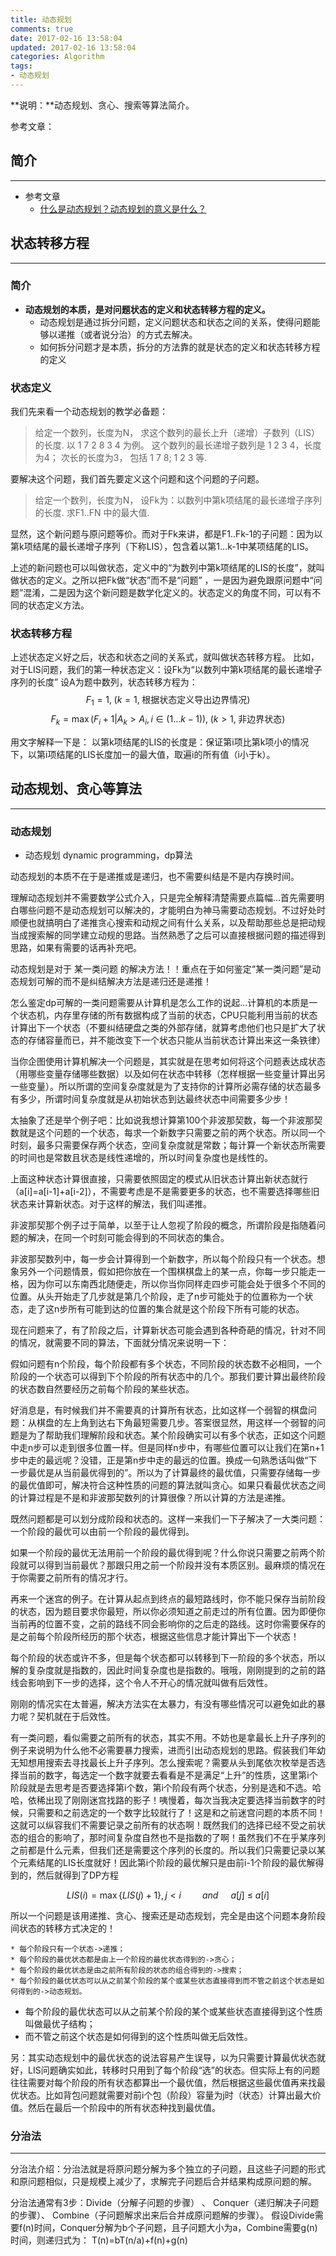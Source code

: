 ```yaml
---
title: 动态规划
comments: true
date: 2017-02-16 13:58:04
updated: 2017-02-16 13:58:04
categories: Algorithm
tags:
- 动态规划
---
```


**说明：**动态规划、贪心、搜索等算法简介。
<!-- more -->


参考文章：

## 简介
---
* 参考文章
	* [什么是动态规划？动态规划的意义是什么？](https://www.zhihu.com/question/23995189)
	
## 状态转移方程
---
### 简介

* **动态规划的本质，是对问题状态的定义和状态转移方程的定义。**
	* 动态规划是通过拆分问题，定义问题状态和状态之间的关系，使得问题能够以递推（或者说分治）的方式去解决。
	* 如何拆分问题才是本质，拆分的方法靠的就是状态的定义和状态转移方程的定义

### 状态定义

我们先来看一个动态规划的教学必备题：
> 给定一个数列，长度为N，
> 求这个数列的最长上升（递增）子数列（LIS）的长度.
> 以
> 1 7 2 8 3 4
> 为例。
> 这个数列的最长递增子数列是 1 2 3 4，长度为4；
> 次长的长度为3， 包括 1 7 8; 1 2 3 等.

要解决这个问题，我们首先要定义这个问题和这个问题的子问题。

> 给定一个数列，长度为N，
> 设Fk为：以数列中第k项结尾的最长递增子序列的长度.
> 求F1..FN 中的最大值.

显然，这个新问题与原问题等价。而对于Fk来讲，都是F1..Fk-1的子问题：因为以第k项结尾的最长递增子序列（下称LIS），包含着以第1...k-1中某项结尾的LIS。

上述的新问题也可以叫做状态，定义中的“为数列中第k项结尾的LIS的长度”，就叫做状态的定义。之所以把Fk做“状态”而不是“问题” ，一是因为避免跟原问题中“问题”混淆，二是因为这个新问题是数学化定义的。状态定义的角度不同，可以有不同的状态定义方法。

### 状态转移方程

上述状态定义好之后，状态和状态之间的关系式，就叫做状态转移方程。
比如，对于LIS问题，我们的第一种状态定义：设Fk为“以数列中第k项结尾的最长递增子序列的长度”
设A为题中数列，状态转移方程为：
$$F_1 = 1 ,\;(k=1,\;\mbox{根据状态定义导出边界情况)}$$
$$ F_k=\max(F_i +1 | A_k > A_i, i\in(1\ldots k-1)) ,\;(k>1,\;\mbox{非边界状态})  $$

用文字解释一下是：
以第k项结尾的LIS的长度是：保证第i项比第k项小的情况下，以第i项结尾的LIS长度加一的最大值，取遍i的所有值（i小于k）。

## 动态规划、贪心等算法
---
### 动态规划

* 动态规划 dynamic programming，dp算法

动态规划的本质不在于是递推或是递归，也不需要纠结是不是内存换时间。

理解动态规划并不需要数学公式介入，只是完全解释清楚需要点篇幅…首先需要明白哪些问题不是动态规划可以解决的，才能明白为神马需要动态规划。不过好处时顺便也就搞明白了递推贪心搜索和动规之间有什么关系，以及帮助那些总是把动规当成搜索解的同学建立动规的思路。当然熟悉了之后可以直接根据问题的描述得到思路，如果有需要的话再补充吧。

动态规划是对于 某一类问题 的解决方法！！重点在于如何鉴定“某一类问题”是动态规划可解的而不是纠结解决方法是递归还是递推！

怎么鉴定dp可解的一类问题需要从计算机是怎么工作的说起…计算机的本质是一个状态机，内存里存储的所有数据构成了当前的状态，CPU只能利用当前的状态计算出下一个状态（不要纠结硬盘之类的外部存储，就算考虑他们也只是扩大了状态的存储容量而已，并不能改变下一个状态只能从当前状态计算出来这一条铁律）

当你企图使用计算机解决一个问题是，其实就是在思考如何将这个问题表达成状态（用哪些变量存储哪些数据）以及如何在状态中转移（怎样根据一些变量计算出另一些变量）。所以所谓的空间复杂度就是为了支持你的计算所必需存储的状态最多有多少，所谓时间复杂度就是从初始状态到达最终状态中间需要多少步！

太抽象了还是举个例子吧：比如说我想计算第100个非波那契数，每一个非波那契数就是这个问题的一个状态，每求一个新数字只需要之前的两个状态。所以同一个时刻，最多只需要保存两个状态，空间复杂度就是常数；每计算一个新状态所需要的时间也是常数且状态是线性递增的，所以时间复杂度也是线性的。

上面这种状态计算很直接，只需要依照固定的模式从旧状态计算出新状态就行（a[i]=a[i-1]+a[i-2]），不需要考虑是不是需要更多的状态，也不需要选择哪些旧状态来计算新状态。对于这样的解法，我们叫递推。

非波那契那个例子过于简单，以至于让人忽视了阶段的概念，所谓阶段是指随着问题的解决，在同一个时刻可能会得到的不同状态的集合。

非波那契数列中，每一步会计算得到一个新数字，所以每个阶段只有一个状态。想象另外一个问题情景，假如把你放在一个围棋棋盘上的某一点，你每一步只能走一格，因为你可以东南西北随便走，所以你当你同样走四步可能会处于很多个不同的位置。从头开始走了几步就是第几个阶段，走了n步可能处于的位置称为一个状态，走了这n步所有可能到达的位置的集合就是这个阶段下所有可能的状态。

现在问题来了，有了阶段之后，计算新状态可能会遇到各种奇葩的情况，针对不同的情况，就需要不同的算法，下面就分情况来说明一下：

假如问题有n个阶段，每个阶段都有多个状态，不同阶段的状态数不必相同，一个阶段的一个状态可以得到下个阶段的所有状态中的几个。那我们要计算出最终阶段的状态数自然要经历之前每个阶段的某些状态。

好消息是，有时候我们并不需要真的计算所有状态，比如这样一个弱智的棋盘问题：从棋盘的左上角到达右下角最短需要几步。答案很显然，用这样一个弱智的问题是为了帮助我们理解阶段和状态。某个阶段确实可以有多个状态，正如这个问题中走n步可以走到很多位置一样。但是同样n步中，有哪些位置可以让我们在第n+1步中走的最远呢？没错，正是第n步中走的最远的位置。换成一句熟悉话叫做“下一步最优是从当前最优得到的”。所以为了计算最终的最优值，只需要存储每一步的最优值即可，解决符合这种性质的问题的算法就叫贪心。如果只看最优状态之间的计算过程是不是和非波那契数列的计算很像？所以计算的方法是递推。

既然问题都是可以划分成阶段和状态的。这样一来我们一下子解决了一大类问题：一个阶段的最优可以由前一个阶段的最优得到。

如果一个阶段的最优无法用前一个阶段的最优得到呢？什么你说只需要之前两个阶段就可以得到当前最优？那跟只用之前一个阶段并没有本质区别。最麻烦的情况在于你需要之前所有的情况才行。

再来一个迷宫的例子。在计算从起点到终点的最短路线时，你不能只保存当前阶段的状态，因为题目要求你最短，所以你必须知道之前走过的所有位置。因为即便你当前再的位置不变，之前的路线不同会影响你的之后走的路线。这时你需要保存的是之前每个阶段所经历的那个状态，根据这些信息才能计算出下一个状态！

每个阶段的状态或许不多，但是每个状态都可以转移到下一阶段的多个状态，所以解的复杂度就是指数的，因此时间复杂度也是指数的。哦哦，刚刚提到的之前的路线会影响到下一步的选择，这个令人不开心的情况就叫做有后效性。

刚刚的情况实在太普遍，解决方法实在太暴力，有没有哪些情况可以避免如此的暴力呢？契机就在于后效性。

有一类问题，看似需要之前所有的状态，其实不用。不妨也是拿最长上升子序列的例子来说明为什么他不必需要暴力搜索，进而引出动态规划的思路。假装我们年幼无知想用搜索去寻找最长上升子序列。怎么搜索呢？需要从头到尾依次枚举是否选择当前的数字，每选定一个数字就要去看看是不是满足“上升”的性质，这里第i个阶段就是去思考是否要选择第i个数，第i个阶段有两个状态，分别是选和不选。哈哈，依稀出现了刚刚迷宫找路的影子！咦慢着，每次当我决定要选择当前数字的时候，只需要和之前选定的一个数字比较就行了！这是和之前迷宫问题的本质不同！这就可以纵容我们不需要记录之前所有的状态啊！既然我们的选择已经不受之前状态的组合的影响了，那时间复杂度自然也不是指数的了啊！虽然我们不在乎某序列之前都是什么元素，但我们还是需要这个序列的长度的。所以我们只需要记录以某个元素结尾的LIS长度就好！因此第i个阶段的最优解只是由前i-1个阶段的最优解得到的，然后就得到了DP方程

$$LIS(i)=\max\{LIS(j)+1 \},j<i\qquad\,and\;\quad a[j] \ \le\  a[i]$$


所以一个问题是该用递推、贪心、搜索还是动态规划，完全是由这个问题本身阶段间状态的转移方式决定的！

	* 每个阶段只有一个状态->递推；
	* 每个阶段的最优状态都是由上一个阶段的最优状态得到的->贪心；
	* 每个阶段的最优状态是由之前所有阶段的状态的组合得到的->搜索；
	* 每个阶段的最优状态可以从之前某个阶段的某个或某些状态直接得到而不管之前这个状态是如何得到的->动态规划。

* 每个阶段的最优状态可以从之前某个阶段的某个或某些状态直接得到这个性质叫做最优子结构；
* 而不管之前这个状态是如何得到的这个性质叫做无后效性。

另：其实动态规划中的最优状态的说法容易产生误导，以为只需要计算最优状态就好，LIS问题确实如此，转移时只用到了每个阶段“选”的状态。但实际上有的问题往往需要对每个阶段的所有状态都算出一个最优值，然后根据这些最优值再来找最优状态。比如背包问题就需要对前i个包（阶段）容量为j时（状态）计算出最大价值。然后在最后一个阶段中的所有状态种找到最优值。

### 分治法
---
分治法介绍：分治法就是将原问题分解为多个独立的子问题，且这些子问题的形式和原问题相似，只是规模上减少了，求解完子问题后合并结果构成原问题的解。

分治法通常有3步：Divide（分解子问题的步骤） 、 Conquer（递归解决子问题的步骤）、 Combine（子问题解求出来后合并成原问题解的步骤）。
假设Divide需要f(n)时间，Conquer分解为b个子问题，且子问题大小为a，Combine需要g(n)时间，则递归式为：
T(n)=bT(n/a)+f(n)+g(n)









